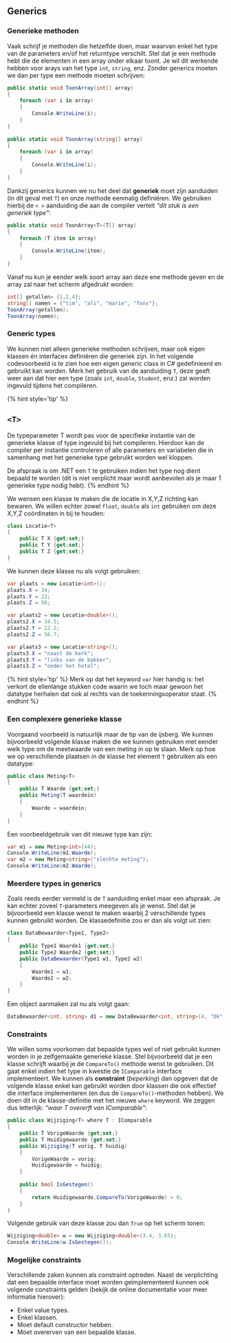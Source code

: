 ## Generics

### Generieke methoden
Vaak schrijf je methoden die hetzelfde doen, maar waarvan enkel het type van de parameters en/of het returntype verschilt. Stel dat je een methode hebt die de elementen in een array onder elkaar toont. Je wil dit werkende hebben voor arays van het type ``int``, ``string``, enz. Zonder generics moeten we dan per type een methode moeten schrijven:

```csharp
public static void ToonArray(int[] array)
{
    foreach (var i in array)
    {
        Console.WriteLine(i);
    }
}
 
public static void ToonArray(string[] array)
{
    foreach (var i in array)
    {
        Console.WriteLine(i);
    }
}
```
Dankzij generics kunnen we nu het deel dat **generiek** moet zijn aanduiden (in dit geval met ``T``) en onze methode eenmalig definiëren. We gebruiken hierbij de ``< >`` aanduiding die aan de compiler vertelt *"dit stuk is een generiek type"*:

```csharp
public static void ToonArray<T>(T[] array)
{
    foreach (T item in array)
    {
        Console.WriteLine(item);
    }
}
```

Vanaf nu kun je eender welk soort array aan deze ene methode geven en de array zal naar het scherm afgedrukt worden:

```csharp
int[] getallen= {1,2,4};
string[] namen = {"tim", "ali", "marie", "fons"};
ToonArray(getallen);
ToonArray(namen);
```



### Generic types
We kunnen niet alleen generieke methoden schrijven, maar ook eigen klassen én interfaces definiëren die generiek zijn. In het volgende codevoorbeeld is te zien hoe een eigen generic class in C# gedefinieerd en gebruikt kan worden. Merk het gebruik van de aanduiding ``T``, deze geeft weer aan dat hier een type (zoals ``int``, ``double``, ``Student``, enz.) zal worden ingevuld tijdens het compileren.

{% hint style='tip' %}
## ``<T>``
De typeparameter T wordt pas voor de specifieke instantie van de generieke klasse of type ingevuld bij het compileren. Hierdoor kan de compiler per instantie controleren of alle parameters en variabelen die in samenhang met het generieke type gebruikt worden wel kloppen.

De afspraak is om .NET een ``T`` te gebruiken indien het type nog dient bepaald te worden (dit is niet verplicht maar wordt aanbevolen als je maar 1 generieke type nodig hebt).
{% endhint %}



We wensen een klasse te maken die de locatie in X,Y,Z richting kan bewaren. We willen echter zowel ``float``, ``double`` als ``int`` gebruiken om deze X,Y,Z coördinaten in bij te houden:


```csharp
class Locatie<T>
{
    public T X {get;set;}
    public T Y {get;set;}
    public T Z {get;set;}
}
```
We kunnen deze klasse nu als volgt gebruiken:

```csharp
var plaats = new Locatie<int>();
plaats.X = 34;
plaats.Y = 22;
plaats.Z = 56;

var plaats2 = new Locatie<double>();
plaats2.X = 34.5;
plaats2.Y = 22.2;
plaats2.Z = 56.7;

var plaats3 = new Locatie<string>();
plaats3.X = "naast de kerk";
plaats3.Y = "links van de bakker";
plaats3.Z = "onder het hotel";
```

{% hint style='tip' %}
Merk op dat het keyword ``var`` hier handig is: het verkort de ellenlange stukken code waarin we toch maar gewoon het datatype herhalen dat ook al rechts van de toekenningsoperator staat.
{% endhint %}





### Een complexere generieke klasse
Voorgaand voorbeeld is natuurlijk maar de tip van de ijsberg. We kunnen bijvoorbeeld volgende klasse maken die we kunnen gebruiken met eender welk type om de meetwaarde van een meting in op te slaan. Merk op hoe we op verschillende plaatsen in de klasse het element ``T`` gebruiken als een datatype:

```csharp
public class Meting<T>
{
    public T Waarde {get;set;}
    public Meting(T waardein)
    {
        Waarde = waardein;
    }
}
```
Een voorbeeldgebruik van dit nieuwe type kan zijn:

```csharp
var m1 = new Meting<int>(44);
Console.WriteLine(m1.Waarde);
var m2 = new Meting<string>("slechte meting");
Console.WriteLine(m2.Waarde);
```


### Meerdere types in generics
Zoals reeds eerder vermeld is de ``T`` aanduiding enkel maar een afspraak. Je kan echter zoveel ``T``-parameters meegeven als je wenst. Stel dat je bijvoorbeeld een klasse wenst te maken waarbij 2 verschillende types kunnen gebruikt worden. De klassedefinitie zou er dan als volgt uit zien:

```csharp
class DataBewaarder<Type1, Type2>
{
    public Type1 Waarde1 {get;set;}
    public Type2 Waarde2 {get;set;}
    public DataBewaarder(Type1 w1, Type2 w2)
    {
        Waarde1 = w1;
        Waarde2 = w2;
    }
}
```


Een object aanmaken zal nu als volgt gaan:


```csharp
DataBewaarder<int, string> d1 = new DataBewaarder<int, string>(4, "Ok");
```



### Constraints
We willen soms voorkomen dat bepaalde types wel of niet gebruikt kunnen worden in je zelfgemaakte generieke klasse. Stel bijvoorbeeld dat je een klasse schrijft waarbij je de ``CompareTo()`` methode wenst te gebruiken. Dit gaat enkel indien het type in kwestie de ``IComparable`` interface implementeert. We kunnen als **constraint** (*beperking*) dan opgeven dat de volgende klasse enkel kan gebruikt worden door klassen die ook effectief die interface implementeren (en dus de ``CompareTo()``-methoden hebben). We doen dit in de klasse-definitie met het nieuwe ``where`` keyword. We zeggen dus letterlijk: *"waar T overerft van IComparable"*:

```csharp
public class Wijziging<T> where T : IComparable
{
    public T VorigeWaarde {get;set;}
    public T Huidigewaarde {get;set;}
    public Wijziging(T vorig, T huidig)
    {
        VorigeWaarde = vorig;
        Huidigewaarde = huidig;
    }
 
    public bool IsGestegen()
    {
        return Huidigewaarde.CompareTo(VorigeWaarde) > 0;
    }
}
```

Volgende gebruik van deze klasse zou dan ``True`` op het scherm tonen:

```csharp
Wijziging<double> w = new Wijziging<double>(3.4, 3.65);
Console.WriteLine(w.IsGestegen());
```

### Mogelijke constraints
Verschillende zaken kunnen als constraint optreden. Naast de verplichting dat een bepaalde interface moet worden geïmplementeerd kunnen ook volgende constraints gelden (bekijk de online documentatie voor meer informatie hierover):

* Enkel value types.
* Enkel klassen.
* Moet default constructor hebben.
* Moet overerven van een bepaalde klasse.
